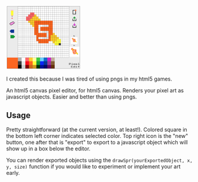 <img src="screenshot.png" alt="PixelEdit Screenshot" style="width: 200px;"/>


I created this because I was tired of using pngs in my html5 games.

An html5 canvas pixel editor, for html5 canvas. Renders your pixel art as javascript objects. Easier and better than using pngs.


Usage
-----
Pretty straightforward (at the current version, at least!). 
Colored square in the bottom left corner indicates selected color. Top right icon is the "new" button, one after that is "export" to export to a javascript object which will show up in a box below the editor.

You can render exported objects using the `drawSpr(yourExportedObject, x, y, size)` function if you would like to experiment or implement your art early.
